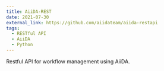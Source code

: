 ```yaml
---
title: AiiDA-REST
date: 2021-07-30
external_link: https://github.com/aiidateam/aiida-restapi
tags:
  - RESTful API
  - AiiDA
  - Python
---
```


Restful API for workflow management using AiiDA.
<!--more-->
